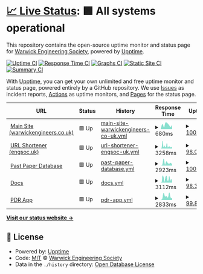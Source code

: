 # [📈 Live Status](https://Warwick-Engineering-Society.github.io/uptime): <!--live status--> **🟩 All systems operational**

This repository contains the open-source uptime monitor and status page for [Warwick Engineering Society](www.warwickengineers.co.uk), powered by [Upptime](https://github.com/upptime/upptime).

[![Uptime CI](https://github.com/Warwick-Engineering-Society/uptime/workflows/Uptime%20CI/badge.svg)](https://github.com/Warwick-Engineering-Society/uptime/actions?query=workflow%3A%22Uptime+CI%22)
[![Response Time CI](https://github.com/Warwick-Engineering-Society/uptime/workflows/Response%20Time%20CI/badge.svg)](https://github.com/Warwick-Engineering-Society/uptime/actions?query=workflow%3A%22Response+Time+CI%22)
[![Graphs CI](https://github.com/Warwick-Engineering-Society/uptime/workflows/Graphs%20CI/badge.svg)](https://github.com/Warwick-Engineering-Society/uptime/actions?query=workflow%3A%22Graphs+CI%22)
[![Static Site CI](https://github.com/Warwick-Engineering-Society/uptime/workflows/Static%20Site%20CI/badge.svg)](https://github.com/Warwick-Engineering-Society/uptime/actions?query=workflow%3A%22Static+Site+CI%22)
[![Summary CI](https://github.com/Warwick-Engineering-Society/uptime/workflows/Summary%20CI/badge.svg)](https://github.com/Warwick-Engineering-Society/uptime/actions?query=workflow%3A%22Summary+CI%22)

With [Upptime](https://upptime.js.org), you can get your own unlimited and free uptime monitor and status page, powered entirely by a GitHub repository. We use [Issues](https://github.com/Warwick-Engineering-Society/uptime/issues) as incident reports, [Actions](https://github.com/Warwick-Engineering-Society/uptime/actions) as uptime monitors, and [Pages](https://Warwick-Engineering-Society.github.io/uptime) for the status page.

<!--start: status pages-->
<!-- This summary is generated by Upptime (https://github.com/upptime/upptime) -->
<!-- Do not edit this manually, your changes will be overwritten -->
<!-- prettier-ignore -->
| URL | Status | History | Response Time | Uptime |
| --- | ------ | ------- | ------------- | ------ |
| <img alt="" src="https://icons.duckduckgo.com/ip3/warwickengineers.co.uk.ico" height="13"> [Main Site (warwickengineers.co.uk)](https://warwickengineers.co.uk) | 🟩 Up | [main-site-warwickengineers-co-uk.yml](https://github.com/Warwick-Engineering-Society/uptime/commits/HEAD/history/main-site-warwickengineers-co-uk.yml) | <details><summary><img alt="Response time graph" src="./graphs/main-site-warwickengineers-co-uk/response-time-week.png" height="20"> 680ms</summary><br><a href="https://Warwick-Engineering-Society.github.io/uptime/history/main-site-warwickengineers-co-uk"><img alt="Response time 733" src="https://img.shields.io/endpoint?url=https%3A%2F%2Fraw.githubusercontent.com%2FWarwick-Engineering-Society%2Fuptime%2FHEAD%2Fapi%2Fmain-site-warwickengineers-co-uk%2Fresponse-time.json"></a><br><a href="https://Warwick-Engineering-Society.github.io/uptime/history/main-site-warwickengineers-co-uk"><img alt="24-hour response time 660" src="https://img.shields.io/endpoint?url=https%3A%2F%2Fraw.githubusercontent.com%2FWarwick-Engineering-Society%2Fuptime%2FHEAD%2Fapi%2Fmain-site-warwickengineers-co-uk%2Fresponse-time-day.json"></a><br><a href="https://Warwick-Engineering-Society.github.io/uptime/history/main-site-warwickengineers-co-uk"><img alt="7-day response time 680" src="https://img.shields.io/endpoint?url=https%3A%2F%2Fraw.githubusercontent.com%2FWarwick-Engineering-Society%2Fuptime%2FHEAD%2Fapi%2Fmain-site-warwickengineers-co-uk%2Fresponse-time-week.json"></a><br><a href="https://Warwick-Engineering-Society.github.io/uptime/history/main-site-warwickengineers-co-uk"><img alt="30-day response time 587" src="https://img.shields.io/endpoint?url=https%3A%2F%2Fraw.githubusercontent.com%2FWarwick-Engineering-Society%2Fuptime%2FHEAD%2Fapi%2Fmain-site-warwickengineers-co-uk%2Fresponse-time-month.json"></a><br><a href="https://Warwick-Engineering-Society.github.io/uptime/history/main-site-warwickengineers-co-uk"><img alt="1-year response time 704" src="https://img.shields.io/endpoint?url=https%3A%2F%2Fraw.githubusercontent.com%2FWarwick-Engineering-Society%2Fuptime%2FHEAD%2Fapi%2Fmain-site-warwickengineers-co-uk%2Fresponse-time-year.json"></a></details> | <details><summary><a href="https://Warwick-Engineering-Society.github.io/uptime/history/main-site-warwickengineers-co-uk">100.00%</a></summary><a href="https://Warwick-Engineering-Society.github.io/uptime/history/main-site-warwickengineers-co-uk"><img alt="All-time uptime 99.94%" src="https://img.shields.io/endpoint?url=https%3A%2F%2Fraw.githubusercontent.com%2FWarwick-Engineering-Society%2Fuptime%2FHEAD%2Fapi%2Fmain-site-warwickengineers-co-uk%2Fuptime.json"></a><br><a href="https://Warwick-Engineering-Society.github.io/uptime/history/main-site-warwickengineers-co-uk"><img alt="24-hour uptime 100.00%" src="https://img.shields.io/endpoint?url=https%3A%2F%2Fraw.githubusercontent.com%2FWarwick-Engineering-Society%2Fuptime%2FHEAD%2Fapi%2Fmain-site-warwickengineers-co-uk%2Fuptime-day.json"></a><br><a href="https://Warwick-Engineering-Society.github.io/uptime/history/main-site-warwickengineers-co-uk"><img alt="7-day uptime 100.00%" src="https://img.shields.io/endpoint?url=https%3A%2F%2Fraw.githubusercontent.com%2FWarwick-Engineering-Society%2Fuptime%2FHEAD%2Fapi%2Fmain-site-warwickengineers-co-uk%2Fuptime-week.json"></a><br><a href="https://Warwick-Engineering-Society.github.io/uptime/history/main-site-warwickengineers-co-uk"><img alt="30-day uptime 99.81%" src="https://img.shields.io/endpoint?url=https%3A%2F%2Fraw.githubusercontent.com%2FWarwick-Engineering-Society%2Fuptime%2FHEAD%2Fapi%2Fmain-site-warwickengineers-co-uk%2Fuptime-month.json"></a><br><a href="https://Warwick-Engineering-Society.github.io/uptime/history/main-site-warwickengineers-co-uk"><img alt="1-year uptime 99.98%" src="https://img.shields.io/endpoint?url=https%3A%2F%2Fraw.githubusercontent.com%2FWarwick-Engineering-Society%2Fuptime%2FHEAD%2Fapi%2Fmain-site-warwickengineers-co-uk%2Fuptime-year.json"></a></details>
| <img alt="" src="https://icons.duckduckgo.com/ip3/engsoc.uk.ico" height="13"> [URL Shortener (engsoc.uk)](https://engsoc.uk) | 🟩 Up | [url-shortener-engsoc-uk.yml](https://github.com/Warwick-Engineering-Society/uptime/commits/HEAD/history/url-shortener-engsoc-uk.yml) | <details><summary><img alt="Response time graph" src="./graphs/url-shortener-engsoc-uk/response-time-week.png" height="20"> 3258ms</summary><br><a href="https://Warwick-Engineering-Society.github.io/uptime/history/url-shortener-engsoc-uk"><img alt="Response time 973" src="https://img.shields.io/endpoint?url=https%3A%2F%2Fraw.githubusercontent.com%2FWarwick-Engineering-Society%2Fuptime%2FHEAD%2Fapi%2Furl-shortener-engsoc-uk%2Fresponse-time.json"></a><br><a href="https://Warwick-Engineering-Society.github.io/uptime/history/url-shortener-engsoc-uk"><img alt="24-hour response time 4746" src="https://img.shields.io/endpoint?url=https%3A%2F%2Fraw.githubusercontent.com%2FWarwick-Engineering-Society%2Fuptime%2FHEAD%2Fapi%2Furl-shortener-engsoc-uk%2Fresponse-time-day.json"></a><br><a href="https://Warwick-Engineering-Society.github.io/uptime/history/url-shortener-engsoc-uk"><img alt="7-day response time 3258" src="https://img.shields.io/endpoint?url=https%3A%2F%2Fraw.githubusercontent.com%2FWarwick-Engineering-Society%2Fuptime%2FHEAD%2Fapi%2Furl-shortener-engsoc-uk%2Fresponse-time-week.json"></a><br><a href="https://Warwick-Engineering-Society.github.io/uptime/history/url-shortener-engsoc-uk"><img alt="30-day response time 1650" src="https://img.shields.io/endpoint?url=https%3A%2F%2Fraw.githubusercontent.com%2FWarwick-Engineering-Society%2Fuptime%2FHEAD%2Fapi%2Furl-shortener-engsoc-uk%2Fresponse-time-month.json"></a><br><a href="https://Warwick-Engineering-Society.github.io/uptime/history/url-shortener-engsoc-uk"><img alt="1-year response time 1050" src="https://img.shields.io/endpoint?url=https%3A%2F%2Fraw.githubusercontent.com%2FWarwick-Engineering-Society%2Fuptime%2FHEAD%2Fapi%2Furl-shortener-engsoc-uk%2Fresponse-time-year.json"></a></details> | <details><summary><a href="https://Warwick-Engineering-Society.github.io/uptime/history/url-shortener-engsoc-uk">98.05%</a></summary><a href="https://Warwick-Engineering-Society.github.io/uptime/history/url-shortener-engsoc-uk"><img alt="All-time uptime 99.54%" src="https://img.shields.io/endpoint?url=https%3A%2F%2Fraw.githubusercontent.com%2FWarwick-Engineering-Society%2Fuptime%2FHEAD%2Fapi%2Furl-shortener-engsoc-uk%2Fuptime.json"></a><br><a href="https://Warwick-Engineering-Society.github.io/uptime/history/url-shortener-engsoc-uk"><img alt="24-hour uptime 97.92%" src="https://img.shields.io/endpoint?url=https%3A%2F%2Fraw.githubusercontent.com%2FWarwick-Engineering-Society%2Fuptime%2FHEAD%2Fapi%2Furl-shortener-engsoc-uk%2Fuptime-day.json"></a><br><a href="https://Warwick-Engineering-Society.github.io/uptime/history/url-shortener-engsoc-uk"><img alt="7-day uptime 98.05%" src="https://img.shields.io/endpoint?url=https%3A%2F%2Fraw.githubusercontent.com%2FWarwick-Engineering-Society%2Fuptime%2FHEAD%2Fapi%2Furl-shortener-engsoc-uk%2Fuptime-week.json"></a><br><a href="https://Warwick-Engineering-Society.github.io/uptime/history/url-shortener-engsoc-uk"><img alt="30-day uptime 98.64%" src="https://img.shields.io/endpoint?url=https%3A%2F%2Fraw.githubusercontent.com%2FWarwick-Engineering-Society%2Fuptime%2FHEAD%2Fapi%2Furl-shortener-engsoc-uk%2Fuptime-month.json"></a><br><a href="https://Warwick-Engineering-Society.github.io/uptime/history/url-shortener-engsoc-uk"><img alt="1-year uptime 99.28%" src="https://img.shields.io/endpoint?url=https%3A%2F%2Fraw.githubusercontent.com%2FWarwick-Engineering-Society%2Fuptime%2FHEAD%2Fapi%2Furl-shortener-engsoc-uk%2Fuptime-year.json"></a></details>
| <img alt="" src="https://icons.duckduckgo.com/ip3/pp.engsoc.uk.ico" height="13"> [Past Paper Database](https://pp.engsoc.uk) | 🟩 Up | [past-paper-database.yml](https://github.com/Warwick-Engineering-Society/uptime/commits/HEAD/history/past-paper-database.yml) | <details><summary><img alt="Response time graph" src="./graphs/past-paper-database/response-time-week.png" height="20"> 2923ms</summary><br><a href="https://Warwick-Engineering-Society.github.io/uptime/history/past-paper-database"><img alt="Response time 778" src="https://img.shields.io/endpoint?url=https%3A%2F%2Fraw.githubusercontent.com%2FWarwick-Engineering-Society%2Fuptime%2FHEAD%2Fapi%2Fpast-paper-database%2Fresponse-time.json"></a><br><a href="https://Warwick-Engineering-Society.github.io/uptime/history/past-paper-database"><img alt="24-hour response time 1060" src="https://img.shields.io/endpoint?url=https%3A%2F%2Fraw.githubusercontent.com%2FWarwick-Engineering-Society%2Fuptime%2FHEAD%2Fapi%2Fpast-paper-database%2Fresponse-time-day.json"></a><br><a href="https://Warwick-Engineering-Society.github.io/uptime/history/past-paper-database"><img alt="7-day response time 2923" src="https://img.shields.io/endpoint?url=https%3A%2F%2Fraw.githubusercontent.com%2FWarwick-Engineering-Society%2Fuptime%2FHEAD%2Fapi%2Fpast-paper-database%2Fresponse-time-week.json"></a><br><a href="https://Warwick-Engineering-Society.github.io/uptime/history/past-paper-database"><img alt="30-day response time 1316" src="https://img.shields.io/endpoint?url=https%3A%2F%2Fraw.githubusercontent.com%2FWarwick-Engineering-Society%2Fuptime%2FHEAD%2Fapi%2Fpast-paper-database%2Fresponse-time-month.json"></a><br><a href="https://Warwick-Engineering-Society.github.io/uptime/history/past-paper-database"><img alt="1-year response time 788" src="https://img.shields.io/endpoint?url=https%3A%2F%2Fraw.githubusercontent.com%2FWarwick-Engineering-Society%2Fuptime%2FHEAD%2Fapi%2Fpast-paper-database%2Fresponse-time-year.json"></a></details> | <details><summary><a href="https://Warwick-Engineering-Society.github.io/uptime/history/past-paper-database">100.00%</a></summary><a href="https://Warwick-Engineering-Society.github.io/uptime/history/past-paper-database"><img alt="All-time uptime 99.12%" src="https://img.shields.io/endpoint?url=https%3A%2F%2Fraw.githubusercontent.com%2FWarwick-Engineering-Society%2Fuptime%2FHEAD%2Fapi%2Fpast-paper-database%2Fuptime.json"></a><br><a href="https://Warwick-Engineering-Society.github.io/uptime/history/past-paper-database"><img alt="24-hour uptime 100.00%" src="https://img.shields.io/endpoint?url=https%3A%2F%2Fraw.githubusercontent.com%2FWarwick-Engineering-Society%2Fuptime%2FHEAD%2Fapi%2Fpast-paper-database%2Fuptime-day.json"></a><br><a href="https://Warwick-Engineering-Society.github.io/uptime/history/past-paper-database"><img alt="7-day uptime 100.00%" src="https://img.shields.io/endpoint?url=https%3A%2F%2Fraw.githubusercontent.com%2FWarwick-Engineering-Society%2Fuptime%2FHEAD%2Fapi%2Fpast-paper-database%2Fuptime-week.json"></a><br><a href="https://Warwick-Engineering-Society.github.io/uptime/history/past-paper-database"><img alt="30-day uptime 100.00%" src="https://img.shields.io/endpoint?url=https%3A%2F%2Fraw.githubusercontent.com%2FWarwick-Engineering-Society%2Fuptime%2FHEAD%2Fapi%2Fpast-paper-database%2Fuptime-month.json"></a><br><a href="https://Warwick-Engineering-Society.github.io/uptime/history/past-paper-database"><img alt="1-year uptime 98.36%" src="https://img.shields.io/endpoint?url=https%3A%2F%2Fraw.githubusercontent.com%2FWarwick-Engineering-Society%2Fuptime%2FHEAD%2Fapi%2Fpast-paper-database%2Fuptime-year.json"></a></details>
| <img alt="" src="https://icons.duckduckgo.com/ip3/docs.engsoc.uk.ico" height="13"> [Docs](https://docs.engsoc.uk) | 🟩 Up | [docs.yml](https://github.com/Warwick-Engineering-Society/uptime/commits/HEAD/history/docs.yml) | <details><summary><img alt="Response time graph" src="./graphs/docs/response-time-week.png" height="20"> 3112ms</summary><br><a href="https://Warwick-Engineering-Society.github.io/uptime/history/docs"><img alt="Response time 806" src="https://img.shields.io/endpoint?url=https%3A%2F%2Fraw.githubusercontent.com%2FWarwick-Engineering-Society%2Fuptime%2FHEAD%2Fapi%2Fdocs%2Fresponse-time.json"></a><br><a href="https://Warwick-Engineering-Society.github.io/uptime/history/docs"><img alt="24-hour response time 1324" src="https://img.shields.io/endpoint?url=https%3A%2F%2Fraw.githubusercontent.com%2FWarwick-Engineering-Society%2Fuptime%2FHEAD%2Fapi%2Fdocs%2Fresponse-time-day.json"></a><br><a href="https://Warwick-Engineering-Society.github.io/uptime/history/docs"><img alt="7-day response time 3112" src="https://img.shields.io/endpoint?url=https%3A%2F%2Fraw.githubusercontent.com%2FWarwick-Engineering-Society%2Fuptime%2FHEAD%2Fapi%2Fdocs%2Fresponse-time-week.json"></a><br><a href="https://Warwick-Engineering-Society.github.io/uptime/history/docs"><img alt="30-day response time 1395" src="https://img.shields.io/endpoint?url=https%3A%2F%2Fraw.githubusercontent.com%2FWarwick-Engineering-Society%2Fuptime%2FHEAD%2Fapi%2Fdocs%2Fresponse-time-month.json"></a><br><a href="https://Warwick-Engineering-Society.github.io/uptime/history/docs"><img alt="1-year response time 875" src="https://img.shields.io/endpoint?url=https%3A%2F%2Fraw.githubusercontent.com%2FWarwick-Engineering-Society%2Fuptime%2FHEAD%2Fapi%2Fdocs%2Fresponse-time-year.json"></a></details> | <details><summary><a href="https://Warwick-Engineering-Society.github.io/uptime/history/docs">98.35%</a></summary><a href="https://Warwick-Engineering-Society.github.io/uptime/history/docs"><img alt="All-time uptime 99.55%" src="https://img.shields.io/endpoint?url=https%3A%2F%2Fraw.githubusercontent.com%2FWarwick-Engineering-Society%2Fuptime%2FHEAD%2Fapi%2Fdocs%2Fuptime.json"></a><br><a href="https://Warwick-Engineering-Society.github.io/uptime/history/docs"><img alt="24-hour uptime 97.93%" src="https://img.shields.io/endpoint?url=https%3A%2F%2Fraw.githubusercontent.com%2FWarwick-Engineering-Society%2Fuptime%2FHEAD%2Fapi%2Fdocs%2Fuptime-day.json"></a><br><a href="https://Warwick-Engineering-Society.github.io/uptime/history/docs"><img alt="7-day uptime 98.35%" src="https://img.shields.io/endpoint?url=https%3A%2F%2Fraw.githubusercontent.com%2FWarwick-Engineering-Society%2Fuptime%2FHEAD%2Fapi%2Fdocs%2Fuptime-week.json"></a><br><a href="https://Warwick-Engineering-Society.github.io/uptime/history/docs"><img alt="30-day uptime 98.84%" src="https://img.shields.io/endpoint?url=https%3A%2F%2Fraw.githubusercontent.com%2FWarwick-Engineering-Society%2Fuptime%2FHEAD%2Fapi%2Fdocs%2Fuptime-month.json"></a><br><a href="https://Warwick-Engineering-Society.github.io/uptime/history/docs"><img alt="1-year uptime 99.31%" src="https://img.shields.io/endpoint?url=https%3A%2F%2Fraw.githubusercontent.com%2FWarwick-Engineering-Society%2Fuptime%2FHEAD%2Fapi%2Fdocs%2Fuptime-year.json"></a></details>
| <img alt="" src="https://icons.duckduckgo.com/ip3/null.ico" height="13"> [PDR App](pdr.engsoc.uk) | 🟩 Up | [pdr-app.yml](https://github.com/Warwick-Engineering-Society/uptime/commits/HEAD/history/pdr-app.yml) | <details><summary><img alt="Response time graph" src="./graphs/pdr-app/response-time-week.png" height="20"> 2833ms</summary><br><a href="https://Warwick-Engineering-Society.github.io/uptime/history/pdr-app"><img alt="Response time 1012" src="https://img.shields.io/endpoint?url=https%3A%2F%2Fraw.githubusercontent.com%2FWarwick-Engineering-Society%2Fuptime%2FHEAD%2Fapi%2Fpdr-app%2Fresponse-time.json"></a><br><a href="https://Warwick-Engineering-Society.github.io/uptime/history/pdr-app"><img alt="24-hour response time 1281" src="https://img.shields.io/endpoint?url=https%3A%2F%2Fraw.githubusercontent.com%2FWarwick-Engineering-Society%2Fuptime%2FHEAD%2Fapi%2Fpdr-app%2Fresponse-time-day.json"></a><br><a href="https://Warwick-Engineering-Society.github.io/uptime/history/pdr-app"><img alt="7-day response time 2833" src="https://img.shields.io/endpoint?url=https%3A%2F%2Fraw.githubusercontent.com%2FWarwick-Engineering-Society%2Fuptime%2FHEAD%2Fapi%2Fpdr-app%2Fresponse-time-week.json"></a><br><a href="https://Warwick-Engineering-Society.github.io/uptime/history/pdr-app"><img alt="30-day response time 1733" src="https://img.shields.io/endpoint?url=https%3A%2F%2Fraw.githubusercontent.com%2FWarwick-Engineering-Society%2Fuptime%2FHEAD%2Fapi%2Fpdr-app%2Fresponse-time-month.json"></a><br><a href="https://Warwick-Engineering-Society.github.io/uptime/history/pdr-app"><img alt="1-year response time 1074" src="https://img.shields.io/endpoint?url=https%3A%2F%2Fraw.githubusercontent.com%2FWarwick-Engineering-Society%2Fuptime%2FHEAD%2Fapi%2Fpdr-app%2Fresponse-time-year.json"></a></details> | <details><summary><a href="https://Warwick-Engineering-Society.github.io/uptime/history/pdr-app">99.84%</a></summary><a href="https://Warwick-Engineering-Society.github.io/uptime/history/pdr-app"><img alt="All-time uptime 98.83%" src="https://img.shields.io/endpoint?url=https%3A%2F%2Fraw.githubusercontent.com%2FWarwick-Engineering-Society%2Fuptime%2FHEAD%2Fapi%2Fpdr-app%2Fuptime.json"></a><br><a href="https://Warwick-Engineering-Society.github.io/uptime/history/pdr-app"><img alt="24-hour uptime 100.00%" src="https://img.shields.io/endpoint?url=https%3A%2F%2Fraw.githubusercontent.com%2FWarwick-Engineering-Society%2Fuptime%2FHEAD%2Fapi%2Fpdr-app%2Fuptime-day.json"></a><br><a href="https://Warwick-Engineering-Society.github.io/uptime/history/pdr-app"><img alt="7-day uptime 99.84%" src="https://img.shields.io/endpoint?url=https%3A%2F%2Fraw.githubusercontent.com%2FWarwick-Engineering-Society%2Fuptime%2FHEAD%2Fapi%2Fpdr-app%2Fuptime-week.json"></a><br><a href="https://Warwick-Engineering-Society.github.io/uptime/history/pdr-app"><img alt="30-day uptime 99.96%" src="https://img.shields.io/endpoint?url=https%3A%2F%2Fraw.githubusercontent.com%2FWarwick-Engineering-Society%2Fuptime%2FHEAD%2Fapi%2Fpdr-app%2Fuptime-month.json"></a><br><a href="https://Warwick-Engineering-Society.github.io/uptime/history/pdr-app"><img alt="1-year uptime 98.34%" src="https://img.shields.io/endpoint?url=https%3A%2F%2Fraw.githubusercontent.com%2FWarwick-Engineering-Society%2Fuptime%2FHEAD%2Fapi%2Fpdr-app%2Fuptime-year.json"></a></details>

<!--end: status pages-->

[**Visit our status website →**](https://Warwick-Engineering-Society.github.io/uptime)

## 📄 License

- Powered by: [Upptime](https://github.com/upptime/upptime)
- Code: [MIT](./LICENSE) © [Warwick Engineering Society](www.warwickengineers.co.uk)
- Data in the `./history` directory: [Open Database License](https://opendatacommons.org/licenses/odbl/1-0/)

